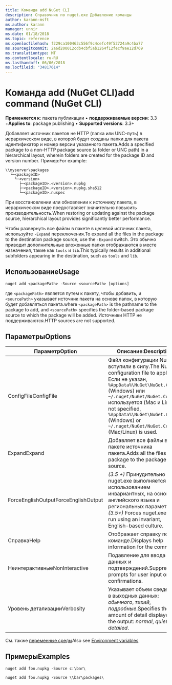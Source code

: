 ```yaml
---
title: Команда add NuGet CLI
description: Справочник по nuget.exe Добавление команды
author: karann-msft
ms.author: karann
manager: unnir
ms.date: 01/18/2018
ms.topic: reference
ms.openlocfilehash: f229ca100463c556f9c4cefc49f52724a9c4ba77
ms.sourcegitcommit: 2a6d200012cdb4cbf5ab1264f12fecf9ae12d769
ms.translationtype: MT
ms.contentlocale: ru-RU
ms.lasthandoff: 06/06/2018
ms.locfileid: "34817614"
---
```

# <a name="add-command-nuget-cli"></a><span data-ttu-id="79940-103">Команда add (NuGet CLI)</span><span class="sxs-lookup"><span data-stu-id="79940-103">add command (NuGet CLI)</span></span>

<span data-ttu-id="79940-104">**Применяется к**: пакета публикации &bullet; **поддерживаемые версии**: 3.3 +</span><span class="sxs-lookup"><span data-stu-id="79940-104">**Applies to**: package publishing &bullet; **Supported versions**: 3.3+</span></span>

<span data-ttu-id="79940-105">Добавляет источник пакетов не HTTP (папка или UNC-путь) в иерархическом виде, в которой будут созданы папки для пакета идентификатор и номер версии указанного пакета.</span><span class="sxs-lookup"><span data-stu-id="79940-105">Adds a specified package to a non-HTTP package source (a folder or UNC path) in a hierarchical layout, wherein folders are created for the package ID and version number.</span></span> <span data-ttu-id="79940-106">Пример:</span><span class="sxs-lookup"><span data-stu-id="79940-106">For example:</span></span>

    \\myserver\packages
      └─<packageID>
        └─<version>
          ├─<packageID>.<version>.nupkg
          ├─<packageID>.<version>.nupkg.sha512
          └─<packageID>.nuspec

<span data-ttu-id="79940-107">При восстановлении или обновлении к источнику пакета, в иерархическом виде предоставляет значительно повысить производительность.</span><span class="sxs-lookup"><span data-stu-id="79940-107">When restoring or updating against the package source, hierarchical layout provides significantly better performance.</span></span>

<span data-ttu-id="79940-108">Чтобы развернуть все файлы в пакете в целевой источник пакета, используйте `-Expand` переключения.</span><span class="sxs-lookup"><span data-stu-id="79940-108">To expand all the files in the package to the destination package source, use the `-Expand` switch.</span></span> <span data-ttu-id="79940-109">Это обычно приводит дополнительные вложенные папки отображаются в месте назначения, такие как `tools` и `lib`.</span><span class="sxs-lookup"><span data-stu-id="79940-109">This typically results in additional subfolders appearing in the destination, such as `tools` and `lib`.</span></span>

## <a name="usage"></a><span data-ttu-id="79940-110">Использование</span><span class="sxs-lookup"><span data-stu-id="79940-110">Usage</span></span>

```cli
nuget add <packagePath> -Source <sourcePath> [options]
```

<span data-ttu-id="79940-111">где `<packagePath>` является путем к пакету, чтобы добавить, и `<sourcePath>` указывает источник пакета на основе папок, в которую будет добавляться пакета.</span><span class="sxs-lookup"><span data-stu-id="79940-111">where `<packagePath>` is the pathname to the package to add, and `<sourcePath>` specifies the folder-based package source to which the package will be added.</span></span> <span data-ttu-id="79940-112">Источники HTTP не поддерживаются.</span><span class="sxs-lookup"><span data-stu-id="79940-112">HTTP sources are not supported.</span></span>

## <a name="options"></a><span data-ttu-id="79940-113">Параметры</span><span class="sxs-lookup"><span data-stu-id="79940-113">Options</span></span>

| <span data-ttu-id="79940-114">Параметр</span><span class="sxs-lookup"><span data-stu-id="79940-114">Option</span></span> | <span data-ttu-id="79940-115">Описание:</span><span class="sxs-lookup"><span data-stu-id="79940-115">Description</span></span> |
| --- | --- |
| <span data-ttu-id="79940-116">ConfigFile</span><span class="sxs-lookup"><span data-stu-id="79940-116">ConfigFile</span></span> | <span data-ttu-id="79940-117">Файл конфигурации NuGet вступили в силу.</span><span class="sxs-lookup"><span data-stu-id="79940-117">The NuGet configuration file to apply.</span></span> <span data-ttu-id="79940-118">Если не указан, `%AppData%\NuGet\NuGet.Config` (Windows) или `~/.nuget/NuGet/NuGet.Config` используется (Mac и Linux).</span><span class="sxs-lookup"><span data-stu-id="79940-118">If not specified, `%AppData%\NuGet\NuGet.Config` (Windows) or `~/.nuget/NuGet/NuGet.Config` (Mac/Linux) is used.</span></span>|
| <span data-ttu-id="79940-119">Expand</span><span class="sxs-lookup"><span data-stu-id="79940-119">Expand</span></span> | <span data-ttu-id="79940-120">Добавляет все файлы в пакете источника пакета.</span><span class="sxs-lookup"><span data-stu-id="79940-120">Adds all the files in the package to the package source.</span></span> |
| <span data-ttu-id="79940-121">ForceEnglishOutput</span><span class="sxs-lookup"><span data-stu-id="79940-121">ForceEnglishOutput</span></span> | <span data-ttu-id="79940-122">*(3.5 +)*  Принудительно nuget.exe выполняется с использованием инвариантных, на основе английского языка и региональных параметров.</span><span class="sxs-lookup"><span data-stu-id="79940-122">*(3.5+)* Forces nuget.exe to run using an invariant, English-based culture.</span></span> |
| <span data-ttu-id="79940-123">Справка</span><span class="sxs-lookup"><span data-stu-id="79940-123">Help</span></span> | <span data-ttu-id="79940-124">Отображает справку по команде.</span><span class="sxs-lookup"><span data-stu-id="79940-124">Displays help information for the command.</span></span> |
| <span data-ttu-id="79940-125">Неинтерактивные</span><span class="sxs-lookup"><span data-stu-id="79940-125">NonInteractive</span></span> | <span data-ttu-id="79940-126">Подавление для ввода данных и подтверждений.</span><span class="sxs-lookup"><span data-stu-id="79940-126">Suppresses prompts for user input or confirmations.</span></span> |
| <span data-ttu-id="79940-127">Уровень детализации</span><span class="sxs-lookup"><span data-stu-id="79940-127">Verbosity</span></span> | <span data-ttu-id="79940-128">Указывает объем сведений в выходных данных: *обычного*, *тихий*, *подробные*.</span><span class="sxs-lookup"><span data-stu-id="79940-128">Specifies the amount of detail displayed in the output: *normal*, *quiet*, *detailed*.</span></span> |

<span data-ttu-id="79940-129">См. также [переменные среды](cli-ref-environment-variables.md)</span><span class="sxs-lookup"><span data-stu-id="79940-129">Also see [Environment variables](cli-ref-environment-variables.md)</span></span>

## <a name="examples"></a><span data-ttu-id="79940-130">Примеры</span><span class="sxs-lookup"><span data-stu-id="79940-130">Examples</span></span>

```cli
nuget add foo.nupkg -Source c:\bar\

nuget add foo.nupkg -Source \\bar\packages\
```
